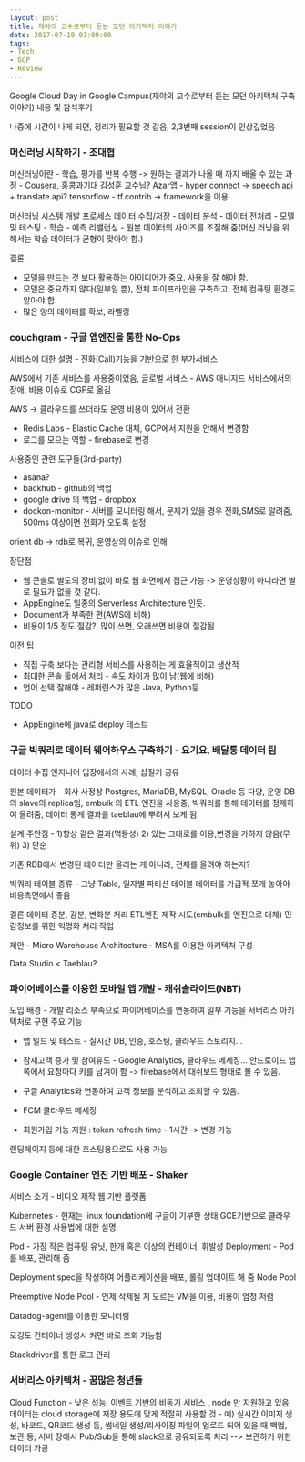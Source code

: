 ```yaml
---
layout: post
title: 재야의 고수로부터 듣는 모던 아키텍처 이야기
date: 2017-07-10 01:09:00
tags:
- Tech
- GCP
- Review
---
```


Google Cloud Day in Google Campus(재야의 고수로부터 듣는 모던 아키텍처 구축 이야기) 내용 및 참석후기

나중에 시간이 나게 되면, 정리가 필요할 것 같음, 2,3번째 session이 인상깊었음

### 머신러닝 시작하기 - 조대협

머신러닝이란 - 학습, 평가를 반복 수행 -> 원하는 결과가 나올 때 까지
배울 수 있는 과정 - Cousera, 홍콩과기대 김성훈 교수님?
Azar앱 - hyper connect -> speech api + translate api?
tensorflow - tf.contrib -> framework을 이용

머신러닝 시스템 개발 프로세스
데이터 수집/저장 - 데이터 분석 - 데이터 전처리 - 모델 및 테스팅 - 학습 - 예측
리밸런싱 - 원본 데이터의 사이즈를 조절해 줌(머신 러닝을 위해서는 학습 데이터가 균형이 맞아야 함.)

결론
- 모델을 만드는 것 보다 활용하는 아이디어가 중요. 사용을 잘 해야 함.
- 모델은 중요하지 않다(일부일 뿐), 전체 파이프라인을 구축하고, 전체 컴퓨팅 환경도 알아야 함.
- 많은 양의 데이터를 확보, 라벨링

### couchgram - 구글 앱엔진을 통한 No-Ops

서비스에 대한 설명 - 전화(Call)기능을 기반으로 한 부가서비스

AWS에서 기존 서비스를 사용중이었음, 글로벌 서비스 - AWS 매니지드 서비스에서의 장애, 비용 이슈로 CGP로 옮김

AWS -> 클라우드를 쓰더라도 운영 비용이 있어서 전환
  - Redis Labs - Elastic Cache 대체, GCP에서 지원을 안해서 변경함
  - 로그를 모으는 역할 - firebase로 변경

사용중인 관련 도구들(3rd-party)
- asana?
- backhub - github의 백업
- google drive 의 백업 - dropbox
- dockon-monitor - 서버를 모니터링 해서, 문제가 있을 경우 전화,SMS로 알려줌, 500ms 이상이면 전화가 오도록 설정

orient db -> rdb로 복귀, 운영상의 이슈로 인해

장단점
- 웹 콘솔로 별도의 장비 없이 바로 웹 화면에서 접근 가능 -> 운영상황이 아니라면 별로 필요가 없을 것 같다.
- AppEngine도 일종의 Serverless Architecture 인듯.
- Document가 부족한 편(AWS에 비해)
- 비용이 1/5 정도 절감?, 많이 쓰면, 오래쓰면 비용이 절감됨

이전 팁

- 직접 구축 보다는 관리형 서비스를 사용하는 게 효율적이고 생산적
- 최대한 콘솔 툴에서 처리 - 속도 차이가 많이 남(웹에 비해)
- 언어 선택 잘해야 - 레퍼런스가 많은  Java, Python등

TODO
- AppEngine에 java로 deploy 테스트

### 구글 빅쿼리로 데이터 웨어하우스 구축하기 - 요기요, 배달통 데이터 팀

데이터 수집 엔지니어 입장에서의 사례, 삽질기 공유

원본 데이터가 - 회사 사정상 Postgres, MariaDB, MySQL, Oracle 등 다양, 운영 DB의 slave의 replica임, embulk 의 ETL 엔진을 사용중, 빅쿼리를 통해 데이터를 정제하여 올려줌, 데이터 통계 결과를 taeblau에 뿌려서 보게 됨.

설계 주안점 - 1)항상 같은 결과(멱등성) 2) 있는 그대로를 이용,변경을 가하지 않음(무위) 3) 단순

기존 RDB에서 변경된 데이터만 올리는 게 아니라, 전체를 올려야 하는지?

빅쿼리 테이블 종류 - 그냥 Table, 일자별 파티션 테이블
데이터를 가급적 쪼개 놓아야 비용측면에서 좋음

결론
데이터 증분, 감분, 변화분 처리
ETL엔진 제작 시도(embulk를 엔진으로 대체)
민감정보를 위한 익명화 처리 작업

제안 - Micro Warehouse Architecture - MSA를 이용한 아키텍처 구성

Data Studio < Taeblau?


### 파이어베이스를 이용한 모바일 앱 개발 - 캐쉬슬라이드(NBT)

도입 배경 - 개발 리소스 부족으로 파이어베이스를 연동하여 일부 기능을 서버리스 아키텍처로 구현
주요 기능
  - 앱 빌드 및 테스트 - 실시간 DB, 인증, 호스팅, 클라우드 스토리지...
  - 잠재고객 증가 및 참여유도 - Google Analytics, 클라우드 메세징...
안드로이드 앱 쪽에서 요청마다 키를 남겨야 함 -> firebase에서 대쉬보드 형태로 볼 수 있음.

- 구글 Analytics와 연동하여 고객 정보를 분석하고 조회할 수 있음.
- FCM 클라우드 메세징
- 회원가입 기능 지원 : token refresh time - 1시간 -> 변경 가능

랜딩페이지 등에 대한 호스팅용으로도 사용 가능

### Google Container 엔진 기반 배포 - Shaker

서비스 소개 - 비디오 제작 웹 기반 플랫폼

Kubernetes - 현재는 linux foundation에 구글이 기부한 상태
GCE기반으로 클라우드 서버 환경 사용법에 대한 설명

Pod - 가장 작은 컴퓨팅 유닛, 한개 혹은 이상의 컨테이너, 휘발성
Deployment - Pod를 배포, 관리해 줌

Deployment spec을 작성하여 어플리케이션을 배포, 롤링 업데이트 해 줌
Node Pool

Preemptive Node Pool - 언제 삭제될 지 모르는 VM을 이용, 비용이 엄청 저렴

Datadog-agent를 이용한 모니터링

로깅도 컨테이너 생성시 켜면 바로 조회 가능함

Stackdriver를 통한 로그 관리


### 서버리스 아키텍처 - 꿈많은 청년들

Cloud Function - 낮은 성능, 이벤트 기반의 비동기 서비스 , node 만 지원하고 있음
데이터는 cloud storage에 저장
용도에 맞게 적절히 사용할 것 - 예) 실시간 이미지 생성, 바코드, QR코드 생성 등, 썸네일 생성/리사이징
파일이 업로드 되어 있을 때 백업, 보관 등, 서버 장애시 Pub/Sub을 통해 slack으로 공유되도록 처리
--> 보관하기 위한 데이터 가공

